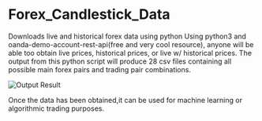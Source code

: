# Forex_Candlestick_Data
Downloads live and historical forex data using python
Using python3 and oanda-demo-account-rest-api(free and very cool resource), anyone will be able too obtain 
live prices, historical prices, or live w/ historical prices. The output from this python script will produce 28
csv files containing all possible main forex pairs and trading pair combinations.

![Output Result](https://imgur.com/a/lj3ACZe)

Once the data has been obtained,it can be used for machine learning or algorithmic trading purposes. 
